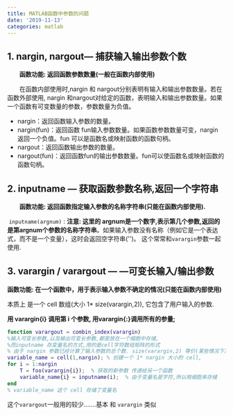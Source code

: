 ```yaml
---
title: MATLAB函数中参数的问题
date: '2019-11-13'
categories: matlab
---
```





## 1. **nargin, nargout**— 捕获输入输出参数个数

　　**函数功能: 返回函数参数数量(一般在函数内部使用)**

　　在函数内部使用时,nargin 和 nargout分别表明有输入和输出参数数量。若在函数外部使用, nargin 和nargout对给定的函数，表明输入和输出参数数量。如果一个函数有可变数量的参数，参数数量为负值。 

- nargin：返回函数输入参数的数量。 
- nargin(fun)：返回函数 fun输入参数数量。如果函数参数数量可变，nargin 返回一个负值。fun 可以是函数名或映射函数的函数句柄。 
- nargout：返回函数输出参数的数量。 
- nargout(fun)：返回函数fun的输出参数数量。fun可以使函数名或映射函数的函数句柄。

## 2. inputname — 获取函数参数名称,返回一个字符串

　　**函数功能: 返回函数指定输入参数的名称字符串(只能在函数内部使用).**

​		`inputname(argnum)` :   **注意: 这里的 argnum是一个数字,表示第几个参数,返回的是第argnum个参数的名称字符串**。如果输入参数没有名称（例如它是一个表达式，而不是一个变量），这时会返回空字符串('')。 这个常常和`varargin`参数一起使用.

## 3. varargin / varargout — —可变长输入/输出参数

**函数功能: 在一个函数中，用于表示输入参数不确定的情况(只能在函数内部使用)**

本质上 是一个 cell 数组(大小 1* size(varargin,2)), 它包含了用户输入的参数. 

**用 varargin{i} 调用第 i 个参数, 用varargin{:}调用所有的参量;**

```matlab
function varargout = combin_index(varargin)
%输入可变长参数,以及输出可变长参数,都是放在一个细胞中存储, 
%而inputname 存变量名的方式,用的是cell字符数组矩阵的形式
% 由于 nargin 参数已经计算了输入参数的总个数. size(varargin,2) 等价(某些情况下)
variable_name = cell(1,nargin); % 创建一个 1* nargin 大小的 cell,
for i = 1:nargin
    T = foo(varargin{i});  % 获取的新参数 传递给另一个函数
    variable_name{i} = inputname(i);  % 由于变量名是字符,所以用细胞来存储
end
% variable_name 这个 cell 存储了变量名
```



这个`varargout`一般用的较少…….基本 和 `varargin` 类似



